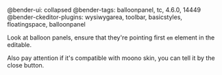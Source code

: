 @bender-ui: collapsed
@bender-tags: balloonpanel, tc, 4.6.0, 14449
@bender-ckeditor-plugins: wysiwygarea, toolbar, basicstyles, floatingspace, balloonpanel

Look at balloon panels, ensure that they're pointing first `em` element in the editable.

Also pay attention if it's compatible with moono skin, you can tell it by the close button.